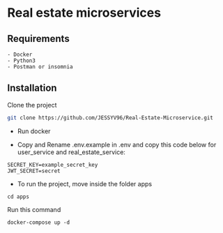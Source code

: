 # Real estate microservices

## Requirements

    - Docker
    - Python3
    - Postman or insomnia 

## Installation

Clone the project 

```bash 
git clone https://github.com/JESSYV96/Real-Estate-Microservice.git
```

 - Run docker

 - Copy and Rename .env.example in .env and copy this code below for user_service and real_estate_service:

 ```
 SECRET_KEY=example_secret_key
 JWT_SECRET=secret
 ```    

- To run the project, move inside the folder apps

```
cd apps
```

Run this command

``` 
docker-compose up -d
```


